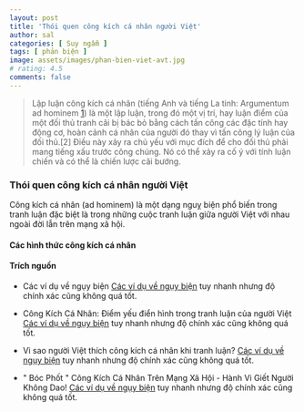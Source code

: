 ```yaml
---
layout: post
title: 'Thói quen công kích cá nhân người Việt'
author: sal
categories: [ Suy ngẫm ]
tags: [ phản biện ]
image: assets/images/phan-bien-viet-avt.jpg
# rating: 4.5
comments: false
---
```


> Lập luận công kích cá nhân (tiếng Anh và tiếng La tinh: Argumentum ad hominem [1](https://vi.wikipedia.org/wiki/L%E1%BA%ADp_lu%E1%BA%ADn_c%C3%B4ng_k%C3%ADch_c%C3%A1_nh%C3%A2n)) là một lập luận, trong đó một vị trí, hay luận điểm của một đối thủ tranh cãi bị bác bỏ bằng cách tấn công các đặc tính hay động cơ, hoàn cảnh cá nhân của người đó thay vì tấn công lý luận của đối thủ.[2] Điều này xảy ra chủ yếu với mục đích để cho đối thủ phải mang tiếng xấu trước công chúng. Nó có thể xảy ra cố ý với tính luận chiến và có thể là chiến lược cãi bướng.
### Thói quen công kích cá nhân người Việt

Công kích cá nhân (ad hominem) là một dạng nguỵ biện phổ biến trong tranh luận đặc biệt là trong những cuộc tranh luận giữa người Việt với nhau ngoài đời lẫn trên mạng xã hội.

#### Các hình thức công kích cá nhân


#### Trích nguồn
- Các ví dụ về ngụy biện [Các ví dụ về ngụy biện](http://nguyennhutchithao.blogspot.com/) tuy nhanh nhưng độ chính xác cũng không quá tốt.

- Công Kích Cá Nhân: Điểm yếu điển hình trong tranh luận của người Việt [Các ví dụ về ngụy biện](https://www.youtube.com/watch?v=7xuKwIa5x9Q&list=WL&index=2) tuy nhanh nhưng độ chính xác cũng không quá tốt.

- Vì sao người Việt thích công kích cá nhân khi tranh luận?
 [Các ví dụ về ngụy biện](https://tusach.thuvienkhoahoc.com/wiki/V%C3%AC_sao_ng%C6%B0%E1%BB%9Di_Vi%E1%BB%87t_th%C3%ADch_c%C3%B4ng_k%C3%ADch_c%C3%A1_nh%C3%A2n_khi_tranh_lu%E1%BA%ADn%3F) tuy nhanh nhưng độ chính xác cũng không quá tốt.

- " Bóc Phốt " Công Kích Cá Nhân Trên Mạng Xã Hội - Hành Vi Giết Người Không Dao!
 [Các ví dụ về ngụy biện](https://ybox.vn/triet-hoc-tuoi-tre/boc-phot-cong-kich-ca-nhan-tren-mang-xa-hoi-hanh-vi-giet-nguoi-khong-dao-611011ecc19b5602547f349b) tuy nhanh nhưng độ chính xác cũng không quá tốt.
